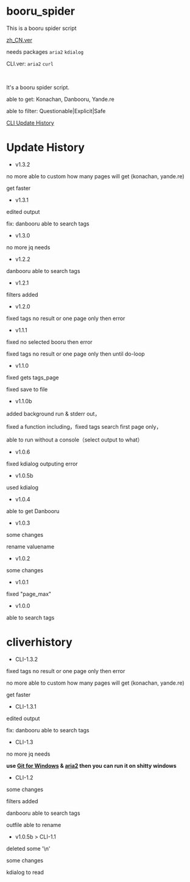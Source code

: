 # booru_spider
This is a booru spider script

[zh_CN.ver](zh_CN.ver)

needs packages `aria2` `kdialog`

CLI.ver: `aria2` `curl`

<br>

It's a booru spider script.

able to get: Konachan, Danbooru, Yande.re

able to filter: Questionable|Explicit|Safe

[CLI Update History](#cliverhistory)

# Update History

* v1.3.2

 no more able to custom how many pages will get (konachan, yande.re)

 get faster

* v1.3.1

 edited output
 
 fix: danbooru able to search tags
 
* v1.3.0
 
 no more jq needs
 
* v1.2.2

 danbooru able to search tags

* v1.2.1

 filters added
 
* v1.2.0

 fixed tags no result or one page only then error

* v1.1.1

 fixed no selected booru then error
 
 fixed tags no result or one page only then until do-loop

* v1.1.0

 fixed gets tags_page
 
 fixed save to file

* v1.1.0b

 added background run & stderr out，

 fixed a function including，fixed tags search first page only，

 able to run without a console（select output to what）

* v1.0.6

 fixed kdialog outputing error

* v1.0.5b

 used kdialog

* v1.0.4

 able to get Danbooru

* v1.0.3

 some changes
 
 rename valuename

* v1.0.2

 some changes

* v1.0.1

 fixed "page_max"

* v1.0.0

 able to search tags

# cliverhistory

* CLI-1.3.2

 fixed tags no result or one page only then error

 no more able to custom how many pages will get (konachan, yande.re)

 get faster

* CLI-1.3.1

 edited output
 
 fix: danbooru able to search tags
 
* CLI-1.3
 
 no more jq needs
 
 <b>use [Git for Windows](https://git-scm.com/download/win) & [aria2](https://github.com/aria2/aria2/releases) then you can run it on shitty windows</b>
 
* CLI-1.2

 some changes
 
 filters added
 
 danbooru able to search tags
 
 outfile able to rename

* v1.0.5b > CLI-1.1

 deleted some '\n'

 some changes

 kdialog to read
